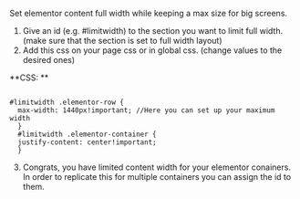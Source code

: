 Set elementor content full width while keeping a max size for big screens. 

1. Give an id (e.g. #limitwidth) to the section you want to limit full width. (make sure that the section is set to full width layout)
2. Add this css on your page css or in global css. (change values to the desired ones)

**CSS:
**

```

#limitwidth .elementor-row {
  max-width: 1440px!important; //Here you can set up your maximum width
  }
  #limitwidth .elementor-container {
  justify-content: center!important; 
  }
```

3. Congrats, you have limited content width for your elementor conainers. 
In order to replicate this for multiple containers you can assign the id to them. 
